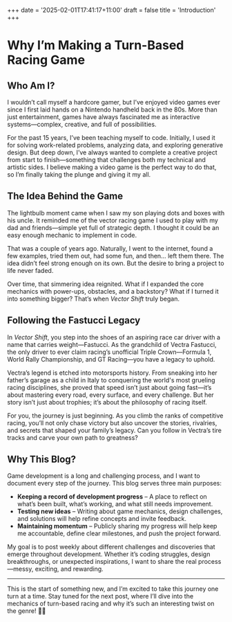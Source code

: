 +++
date = '2025-02-01T17:41:17+11:00'
draft = false
title = 'Introduction'
+++

# **Why I’m Making a Turn-Based Racing Game**  

## **Who Am I?**  
I wouldn’t call myself a hardcore gamer, but I’ve enjoyed video games ever since I first laid hands on a Nintendo handheld back in the 80s. More than just entertainment, games have always fascinated me as interactive systems—complex, creative, and full of possibilities.  
<!--more-->

For the past 15 years, I’ve been teaching myself to code. Initially, I used it for solving work-related problems, analyzing data, and exploring generative design. But deep down, I’ve always wanted to complete a creative project from start to finish—something that challenges both my technical and artistic sides. I believe making a video game is the perfect way to do that, so I’m finally taking the plunge and giving it my all.


## **The Idea Behind the Game**  
The lightbulb moment came when I saw my son playing dots and boxes with his uncle. It reminded me of the vector racing game I used to play with my dad and friends—simple yet full of strategic depth. I thought it could be an easy enough mechanic to implement in code.  

That was a couple of years ago. Naturally, I went to the internet, found a few examples, tried them out, had some fun, and then… left them there. The idea didn’t feel strong enough on its own. But the desire to bring a project to life never faded.  

Over time, that simmering idea reignited. What if I expanded the core mechanics with power-ups, obstacles, and a backstory? What if I turned it into something bigger? That’s when *Vector Shift* truly began.  

## **Following the Fastucci Legacy**  
In *Vector Shift*, you step into the shoes of an aspiring race car driver with a name that carries weight—Fastucci. As the grandchild of Vectra Fastucci, the only driver to ever claim racing’s unofficial Triple Crown—Formula 1, World Rally Championship, and GT Racing—you have a legacy to uphold.  

Vectra’s legend is etched into motorsports history. From sneaking into her father’s garage as a child in Italy to conquering the world's most grueling racing disciplines, she proved that speed isn’t just about going fast—it’s about mastering every road, every surface, and every challenge. But her story isn’t just about trophies; it’s about the philosophy of racing itself.  

For you, the journey is just beginning. As you climb the ranks of competitive racing, you’ll not only chase victory but also uncover the stories, rivalries, and secrets that shaped your family’s legacy. Can you follow in Vectra’s tire tracks and carve your own path to greatness?  

## **Why This Blog?**  
Game development is a long and challenging process, and I want to document every step of the journey. This blog serves three main purposes:  

- **Keeping a record of development progress** – A place to reflect on what’s been built, what’s working, and what still needs improvement.  
- **Testing new ideas** – Writing about game mechanics, design challenges, and solutions will help refine concepts and invite feedback.  
- **Maintaining momentum** – Publicly sharing my progress will help keep me accountable, define clear milestones, and push the project forward.  

My goal is to post weekly about different challenges and discoveries that emerge throughout development. Whether it’s coding struggles, design breakthroughs, or unexpected inspirations, I want to share the real process—messy, exciting, and rewarding.  

---  

This is the start of something new, and I’m excited to take this journey one turn at a time. Stay tuned for the next post, where I’ll dive into the mechanics of turn-based racing and why it’s such an interesting twist on the genre! 🚀🏁 

